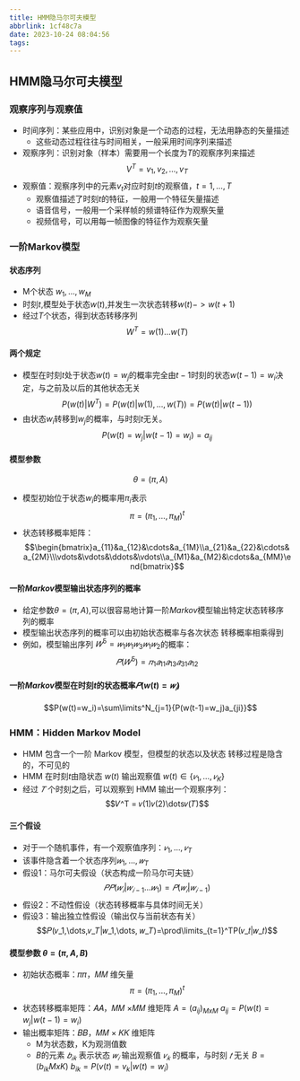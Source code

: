 ```yaml
---
title: HMM隐马尔可夫模型
abbrlink: 1cf48c7a
date: 2023-10-24 08:04:56
tags:
---
```

## HMM隐马尔可夫模型
### 观察序列与观察值
- 时间序列：某些应用中，识别对象是一个动态的过程，无法用静态的矢量描述
    - 这些动态过程往往与时间相关，一般采用时间序列来描述
- 观察序列：识别对象（样本）需要用一个长度为$T$的观察序列来描述
$$V^T=v_1,v_2,\dots,v_T$$
- 观察值：观察序列中的元素$v_t$对应时刻$t$的观察值，$t=1,\dots,T$
    -  观察值描述了时刻$t$的特征，一般用一个特征矢量描述
    - 语音信号，一般用一个采样帧的频谱特征作为观察矢量
    - 视频信号，可以用每一帧图像的特征作为观察矢量
### 一阶Markov模型
#### 状态序列
- M个状态 $w_1,\dots,w_M$
- 时刻$t$,模型处于状态$w(t)$,并发生一次状态转移$w(t)->w(t+1)$
- 经过$T$个状态，得到状态转移序列
$$W^T=w(1)\dots w(T)$$
#### 两个规定
- 模型在时刻$t$处于状态$w(t)=w_j$的概率完全由$t-1$时刻的状态$w(t-1)=w_i$决定，与之前及以后的其他状态无关
$$P(w(t)|W^T) = P(w(t)|w(1),\dots,w(T))=P(w(t)|w(t-1))$$
- 由状态$w_i$转移到$w_j$的概率，与时刻$t$无关。
$$P(w(t)=w_j|w(t-1)=w_i) = a_{ij}$$
#### 模型参数
$$\theta=(\pi,A)$$
- 模型初始位于状态$w_i$的概率用$\pi_i$表示
$$\pi=(\pi_1,\dots,\pi_M)^t$$
- 状态转移概率矩阵：
$$\begin{bmatrix}a_{11}&a_{12}&\cdots&a_{1M}\\a_{21}&a_{22}&\cdots&a_{2M}\\\vdots&\vdots&\ddots&\vdots\\a_{M1}&a_{M2}&\cdots&a_{MM}\end{bmatrix}$$

#### 一阶$Markov$模型输出状态序列的概率
- 给定参数$\theta=(\pi,A)$,可以很容易地计算一阶$Markov$模型输出特定状态转移序列的概率
- 模型输出状态序列的概率可以由初始状态概率与各次状态
转移概率相乘得到
- 例如，模型输出序列 $𝑊^5 = 𝑤_1𝑤_1𝑤_3𝑤_1𝑤_2$的概率：
$$𝑃(𝑊^5) = 𝜋_1𝑎_{11}𝑎_{13}𝑎_{31}𝑎_{12}$$
#### 一阶$Markov$模型在时刻$t$的状态概率$𝑃(w(t)=𝑤_𝑖)$
$$P(w(t)=w_i)=\sum\limits^N_{j=1}{P(w(t-1)=w_j)a_{ji}}$$

### HMM：Hidden Markov Model
- HMM 包含一个一阶 Markov 模型，但模型的状态以及状态
转移过程是隐含的，不可见的
- HMM 在时刻$t$由隐状态 $w(t)$ 输出观察值 $w(t)∈ \{𝑣_1,\dots, 𝑣_K\}$
- 经过 $𝑇$ 个时刻之后，可以观察到 HMM 输出一个观察序列：
$$𝑉^T = 𝑣(1)𝑣(2)\dots𝑣(𝑇)$$

#### 三个假设
- 对于一个随机事件，有一个观察值序列：$𝑣_1,\dots, 𝑣_T$
- 该事件隐含着一个状态序列$𝑤_1,\dots,𝑤_T$
- 假设1：马尔可夫假设（状态构成一阶马尔可夫链）
$$𝑃𝑃(𝑤_𝑖|𝑤_{𝑖−1}\dots 𝑤_1) = 𝑃(𝑤_𝑖|𝑤_{𝑖−1})$$
- 假设2：不动性假设（状态转移概率与具体时间无关）
- 假设3：输出独立性假设（输出仅与当前状态有关）
$$𝑃(𝑣_1,\dots,𝑣_𝑇|𝑤_1,\dots, 𝑤_𝑇)=\prod\limits_{t=1}^TP(𝑣_𝑡|𝑤_𝑡)$$
#### 模型参数 $\theta=(\pi,A,B)$
- 初始状态概率：𝜋𝜋，𝑀𝑀 维矢量
$$\pi=(\pi_1,\dots,\pi_M)^t$$
- 状态转移概率矩阵：𝐴𝐴，𝑀𝑀 ×𝑀𝑀 维矩阵
$A=(a_{ij})_{MxM}$
$a_{ij}=P(w(t)=w_j|w(t-1)=w_i)$
- 输出概率矩阵：𝐵𝐵，𝑀𝑀 × 𝐾𝐾 维矩阵
    - M为状态数，K为观测值数
    - $B$的元素 $𝑏_{𝑖𝑘}$ 表示状态 $𝑤_𝑖$ 输出观察值 $𝑣_𝑘$ 的概率，与时刻 $𝑡$ 无关
    $B=(b_{ik}{MxK})$
    $b_{ik}=P(v(t)=v_k|w(t)=w_i)$